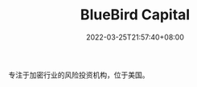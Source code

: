 ﻿---
weight: 
title: "BlueBird Capital"
description: "专注于加密行业的风险投资机构，位于美国"
date: 2022-03-25T21:57:40+08:00
lastmod: 2022-03-25T16:45:40+08:00
draft: false
authors: ["Metabd"]
featuredImage: "bluebird-capital.png"
link: ""
tags: ["投资机构","BlueBird Capital"]
categories: ["navigation"]
navigation: ["投资机构"]
lightgallery: true
toc: true
pinned: false
recommend: false
recommend1: false
---
专注于加密行业的风险投资机构，位于美国。
